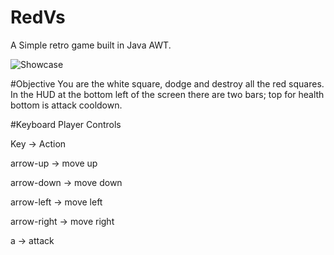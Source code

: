 # RedVs
A Simple retro game built in Java AWT. 

![Showcase](https://github.com/rmccoy4145/rmccoy4145/blob/main/images/Redvs_Showcase.gif?raw=true)

#Objective
You are the white square, dodge and destroy all the red squares. In the HUD at the bottom left of the screen there are two bars; top for health bottom is attack cooldown.


#Keyboard Player Controls

Key -> Action

arrow-up -> move up

arrow-down -> move down

arrow-left -> move left

arrow-right -> move right

a -> attack

